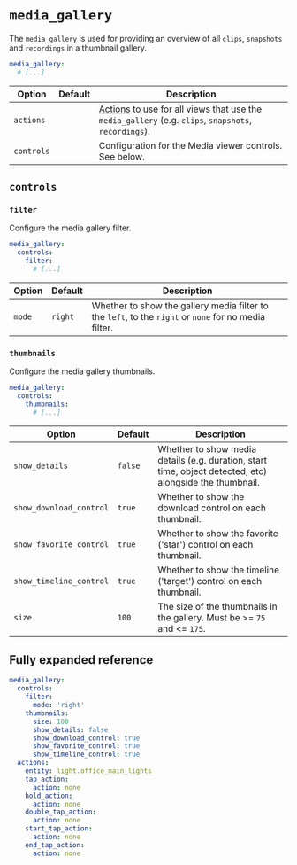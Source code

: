 # `media_gallery`

The `media_gallery` is used for providing an overview of all `clips`, `snapshots` and `recordings` in a thumbnail gallery.

```yaml
media_gallery:
  # [...]
```

| Option     | Default | Description                                                                                                               |
| ---------- | ------- | ------------------------------------------------------------------------------------------------------------------------- |
| `actions`  |         | [Actions](actions/README.md) to use for all views that use the `media_gallery` (e.g. `clips`, `snapshots`, `recordings`). |
| `controls` |         | Configuration for the Media viewer controls. See below.                                                                   |

## `controls`

### `filter`

Configure the media gallery filter.

```yaml
media_gallery:
  controls:
    filter:
      # [...]
```

| Option | Default | Description                                                                                           |
| ------ | ------- | ----------------------------------------------------------------------------------------------------- |
| `mode` | `right` | Whether to show the gallery media filter to the `left`, to the `right` or `none` for no media filter. |

### `thumbnails`

Configure the media gallery thumbnails.

```yaml
media_gallery:
  controls:
    thumbnails:
      # [...]
```

| Option                  | Default | Description                                                                                              |
| ----------------------- | ------- | -------------------------------------------------------------------------------------------------------- |
| `show_details`          | `false` | Whether to show media details (e.g. duration, start time, object detected, etc) alongside the thumbnail. |
| `show_download_control` | `true`  | Whether to show the download control on each thumbnail.                                                  |
| `show_favorite_control` | `true`  | Whether to show the favorite ('star') control on each thumbnail.                                         |
| `show_timeline_control` | `true`  | Whether to show the timeline ('target') control on each thumbnail.                                       |
| `size`                  | `100`   | The size of the thumbnails in the gallery. Must be &gt;= `75` and &lt;= `175`.                           |

## Fully expanded reference

[](common/expanded-warning.md ':include')

```yaml
media_gallery:
  controls:
    filter:
      mode: 'right'
    thumbnails:
      size: 100
      show_details: false
      show_download_control: true
      show_favorite_control: true
      show_timeline_control: true
  actions:
    entity: light.office_main_lights
    tap_action:
      action: none
    hold_action:
      action: none
    double_tap_action:
      action: none
    start_tap_action:
      action: none
    end_tap_action:
      action: none
```
